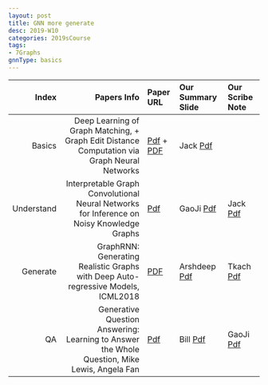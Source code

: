 ```yaml
---
layout: post
title: GNN more generate  
desc: 2019-W10
categories: 2019sCourse
tags:
- 7Graphs
gnnType: basics
---
```


| Index | Papers Info | Paper URL| Our Summary Slide |Our Scribe Note |
| -----: | -------------------------------: | :----- | :----- | :----- | 
| Basics | Deep Learning of Graph Matching, + Graph Edit Distance Computation via Graph Neural Networks | [Pdf](http://robotics.stanford.edu/~quocle/CaeCheLeSmo07.pdf) + [PDF](http://openaccess.thecvf.com/content_cvpr_2018/papers/Zanfir_Deep_Learning_of_CVPR_2018_paper.pdf) | Jack [Pdf]() |  | 
| Understand |  Interpretable Graph Convolutional Neural Networks for Inference on Noisy Knowledge Graphs   | [Pdf](https://arxiv.org/abs/1812.00279) | GaoJi [Pdf]() | Jack [Pdf]() | 
| Generate |  GraphRNN: Generating Realistic Graphs with Deep Auto-regressive Models, ICML2018  |  [PDF](https://arxiv.org/abs/1802.08773)  |  Arshdeep [Pdf]() | Tkach [Pdf]() | 
|  QA |  Generative Question Answering: Learning to Answer the Whole Question, Mike Lewis, Angela Fan    | [Pdf](https://openreview.net/forum?id=Bkx0RjA9tX) | Bill [Pdf]() | GaoJi [Pdf]() | 



